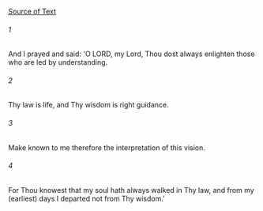 [Source of Text](https://github.com/scrollmapper/bible_databases_deuterocanonical)

###### 1
And I prayed and said: 'O LORD, my Lord, Thou dost always enlighten those who are led by understanding.

###### 2
Thy law is life, and Thy wisdom is right guidance.

###### 3
Make known to me therefore the interpretation of this vision.

###### 4
For Thou knowest that my soul hath always walked in Thy law, and from my (earliest) days I departed not from Thy wisdom.'